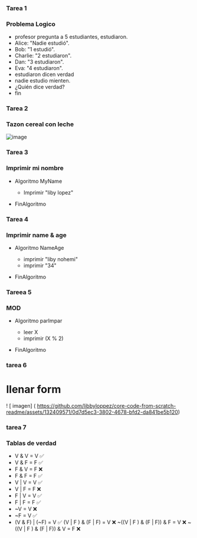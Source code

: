 ### Tarea 1
### Problema Logico
- profesor pregunta a 5 estudiantes, estudiaron.
- Alice: "Nadie estudió".
- Bob: "1 estudió".
- Charlie: "2 estudiaron".
- Dan: "3 estudiaron".
- Eva: "4 estudiaron".
- estudiaron dicen verdad 
- nadie estudio mienten.
- ¿Quién dice verdad?
- fin

### Tarea 2
### Tazon cereal con leche
![image](https://github.com/libbyloppez/core-code-from-scratch-readme/assets/132409571/28eac37f-effe-456c-be8f-f24087885981)

### Tarea 3
### Imprimir mi nombre
* Algoritmo MyName
	* Imprimir "liby lopez"
	
* FinAlgoritmo

### Tarea 4
### Imprimir name & age
* Algoritmo NameAge
	* imprimir "liby nohemi"
	* imprimir "34"
	
* FinAlgoritmo

### Tareea   5 
### MOD  
* Algoritmo parImpar
	* leer X
	* imprimir  (X % 2)
	       
* FinAlgoritmo

### tarea 6
#  llenar  form
! [ imagen] ( https://github.com/libbyloppez/core-code-from-scratch-readme/assets/132409571/0d7d5ec3-3802-4678-bfd2-da841be5b120)

### tarea 7
### Tablas de verdad
* V & V = V ✅ 
* V & F = F ✅ 
* F & V = F ❌
* F & F = F ✅ 
* V | V = V ✅  
* V | F = F ❌
* F | V = V ✅
* F | F = F ✅
* ~V = V	  ❌
* ~F = V	  ✅
* (V & F) | (~F) = V ✅
(V | F ) & (F | F) = V  ❌
~((V | F ) & (F | F)) & F = V ❌
~((V | F ) & (F | F)) & V = F ❌
